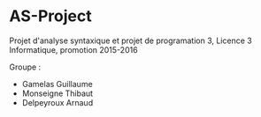 # AS-Project
Projet d'analyse syntaxique et projet de programation 3, Licence 3 Informatique, promotion 2015-2016

Groupe : 
- Gamelas Guillaume
- Monseigne Thibaut
- Delpeyroux Arnaud
